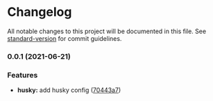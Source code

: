 # Changelog

All notable changes to this project will be documented in this file. See [standard-version](https://github.com/conventional-changelog/standard-version) for commit guidelines.

### 0.0.1 (2021-06-21)


### Features

* **husky:** add husky config ([70443a7](https://github.com/yulongge/mf-materiel-platform/commit/70443a72d18e0325c4c67e7277e482740b40c3fd))
